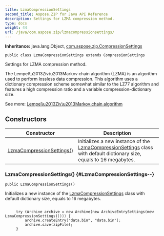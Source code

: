 ```yaml
---
title: LzmaCompressionSettings
second_title: Aspose.ZIP for Java API Reference
description: Settings for LZMA compression method.
type: docs
weight: 44
url: /java/com.aspose.zip/lzmacompressionsettings/
---
```


**Inheritance:**
java.lang.Object, [com.aspose.zip.CompressionSettings](../../com.aspose.zip/compressionsettings)
```
public class LzmaCompressionSettings extends CompressionSettings
```

Settings for LZMA compression method.

The Lempel\\u2013Ziv\\u2013Markov chain algorithm (LZMA) is an algorithm used to perform lossless data compression. This algorithm uses a dictionary compression scheme somewhat similar to the LZ77 algorithm and features a high compression ratio and a variable compression-dictionary size.

See more: [Lempel\\u2013Ziv\\u2013Markov chain algorithm][Lempel_u2013Ziv_u2013Markov chain algorithm]


[Lempel_u2013Ziv_u2013Markov chain algorithm]: https://en.wikipedia.org/wiki/Lempel\u2013Ziv\u2013Markov_chain_algorithm
## Constructors

| Constructor | Description |
| --- | --- |
| [LzmaCompressionSettings()](#LzmaCompressionSettings--) | Initializes a new instance of the [LzmaCompressionSettings](../../com.aspose.zip/lzmacompressionsettings) class with default dictionary size, equals to 16 megabytes. |
### LzmaCompressionSettings() {#LzmaCompressionSettings--}
```
public LzmaCompressionSettings()
```


Initializes a new instance of the [LzmaCompressionSettings](../../com.aspose.zip/lzmacompressionsettings) class with default dictionary size, equals to 16 megabytes.

```

     try (Archive archive = new Archive(new ArchiveEntrySettings(new LzmaCompressionSettings()))) {
         archive.createEntry("data.bin", "data.bin");
         archive.save(zipFile);
     }
 
```



